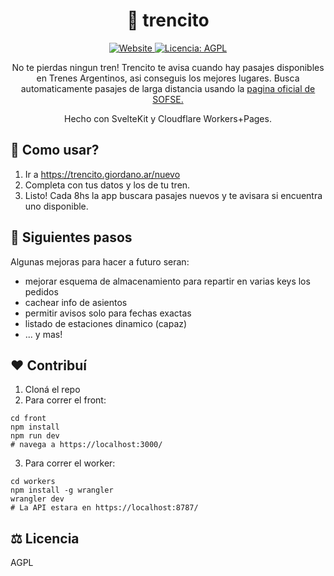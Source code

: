 <p align="center">
  <h1 align="center">🚂 trencito</h1>
</p>

<p align="center">
  <a aria-label="Website" href="https://trencito.giordano.ar/" target="_blank">
    <img alt="Website" src="https://img.shields.io/website?down_color=red&down_message=offline&style=flat-square&up_message=up&url=https%3A%2F%2Ftrencito.giordano.ar" />
  </a>
  <a aria-label="Licencia" href="https://github.com/franco-giordano/trencito/blob/main/LICENSE" target="_blank">
    <img alt="Licencia: AGPL" src="https://img.shields.io/github/license/franco-giordano/trencito?style=flat-square" target="_blank" />
  </a>
</p>

<p align="center">
No te pierdas ningun tren! Trencito te avisa cuando hay pasajes disponibles en Trenes Argentinos, asi conseguis los mejores lugares. Busca automaticamente pasajes de larga distancia usando la <a href="https://webventas.sofse.gob.ar/">pagina oficial de SOFSE.</a>
</p>
<p align="center">
Hecho con SvelteKit y Cloudflare Workers+Pages.
</p>

## 🤔 Como usar?

1. Ir a https://trencito.giordano.ar/nuevo
2. Completa con tus datos y los de tu tren.
3. Listo! Cada 8hs la app buscara pasajes nuevos y te avisara si encuentra uno disponible.

## 📝 Siguientes pasos

Algunas mejoras para hacer a futuro seran:
- mejorar esquema de almacenamiento para repartir en varias keys los pedidos
- cachear info de asientos
- permitir avisos solo para fechas exactas
- listado de estaciones dinamico (capaz)
- ... y mas!

## ❤️ Contribuí

1. Cloná el repo
2. Para correr el front:
  ```
  cd front
  npm install
  npm run dev
  # navega a https://localhost:3000/
  ```
3. Para correr el worker:
```
cd workers
npm install -g wrangler
wrangler dev
# La API estara en https://localhost:8787/
```

## ⚖️ Licencia

AGPL
